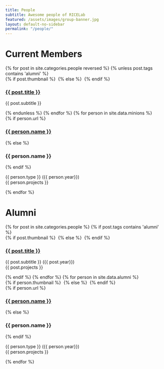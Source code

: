 ```yaml
---
title: People
subtitle: Awesome people of RICELab
featured: /assets/images/group-banner.jpg
layout: default-no-sidebar
permalink: "/people/"
---
```


# Current Members
<section class="wrapper style1">
    <div class="container">
        <div class="row double">
          {% for post in site.categories.people reversed %}
            {% unless post.tags contains 'alumni' %}
                <section class="4u">
                    <div class="box post">
                        {% if post.thumbnail %}
                            <a href="#" class="image left"><img src="{{ site.baseurl }}{{ post.thumbnail }}" alt="" /></a>
                        {% else %}
                            <a href="#" class="image left"><img src="{{ site.baseurl }}/assets/images/people/{% cycle 'minion1.png','minion10.jpg','minion11.jpg','minion12.jpg','minion13.jpg','minion14.jpg','minion15.png','minion16.jpg','minion17.jpg','minion18.jpg','minion19.jpg','minion2.jpg','minion3.png','minion4.png','minion5.png','minion6.jpg','minion7.png','minion8.jpg','minion9.jpg' %}" alt="" /></a>
                        {% endif %}
                        <div class="inner">
                            <h3><a href="{{ site.baseurl }}{{ post.url }}">{{ post.title }}</a></h3>
                            <p>{{ post.subtitle }}</p>
                        </div>
                    </div>
                </section>
            {% endunless %}
        {% endfor %}
        {% for person in site.data.minions %}
                <section class="4u">
                    <div class="box post">
                        <a href="#" class="image left"><img src="{{ site.baseurl }}/assets/images/people/{% cycle 'minion1.png','minion10.jpg','minion11.jpg','minion12.jpg','minion13.jpg','minion14.jpg','minion15.png','minion16.jpg','minion17.jpg','minion18.jpg','minion19.jpg','minion2.jpg','minion3.png','minion4.png','minion5.png','minion6.jpg','minion7.png','minion8.jpg','minion9.jpg' %}" alt="" /></a>
                        <div class="inner">
                            {% if person.url %}
                            <h3><a href="{{ person.url }}">{{ person.name }}</a></h3>
                            {% else %}
                            <h3>{{ person.name }}</h3>
                            {% endif %}
                            <p>{{ person.type }} ({{ person.year}})<br/>{{ person.projects }}</p>
                        </div>
                    </div>
                </section>
        {% endfor %}
        </div>
    </div>
</section>

# Alumni

<section class="wrapper style1">
    <div class="container">
        <div class="row double">
            {% for post in site.categories.people %}
              {% if post.tags contains 'alumni' %}
                <section class="4u">
                    <div class="box post">
                        {% if post.thumbnail %}
                            <a href="#" class="image left"><img src="{{ site.baseurl }}{{ post.thumbnail }}" alt="" /></a>
                        {% else %}
                            <a href="#" class="image left"><img src="{{ site.baseurl }}/assets/images/people/{% cycle 'minion1.png','minion10.jpg','minion11.jpg','minion12.jpg','minion13.jpg','minion14.jpg','minion15.png','minion16.jpg','minion17.jpg','minion18.jpg','minion19.jpg','minion2.jpg','minion3.png','minion4.png','minion5.png','minion6.jpg','minion7.png','minion8.jpg','minion9.jpg' %}" alt="" /></a>
                        {% endif %}
                        <div class="inner">
                            <h3><a href="{{ site.baseurl }}{{ post.url }}">{{ post.title }}</a></h3>
                            <p>{{ post.subtitle }} ({{ post.year}})<br/>{{ post.projects }}</p>
                        </div>
                    </div>
                </section>
              {% endif %}
            {% endfor %}
            {% for person in site.data.alumni %}
                <section class="4u">
                    <div class="box post">
                        {% if person.thumbnail %}
                            <a href="#" class="image left"><img src="{{ site.baseurl }}/assets/images{{ person.thumbnail }}" alt="" /></a>
                        {% else %}
                            <a href="#" class="image left"><img src="{{ site.baseurl }}/assets/images/people/{% cycle 'minion1.png','minion10.jpg','minion11.jpg','minion12.jpg','minion13.jpg','minion14.jpg','minion15.png','minion16.jpg','minion17.jpg','minion18.jpg','minion19.jpg','minion2.jpg','minion3.png','minion4.png','minion5.png','minion6.jpg','minion7.png','minion8.jpg','minion9.jpg' %}" alt="" /></a>
                        {% endif %}
                        <div class="inner">
                            {% if person.url %}
                            <h3><a href="{{ person.url }}">{{ person.name }}</a></h3>
                            {% else %}
                            <h3>{{ person.name }}</h3>
                            {% endif %}
                            <p>{{ person.type }} ({{ person.year}})<br/>{{ person.projects }}</p>
                        </div>
                    </div>
                </section>
            {% endfor %}
        </div>
    </div>
</section>